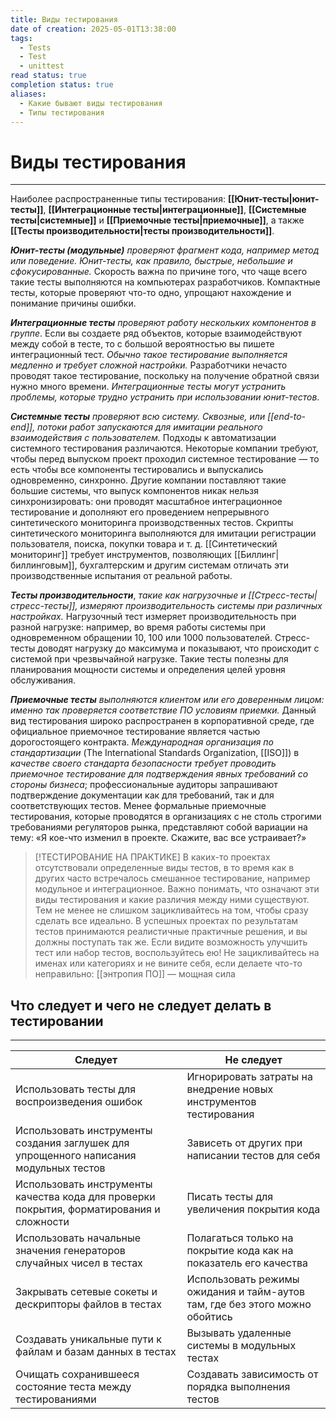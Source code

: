 ```yaml
---
title: Виды тестирования
date of creation: 2025-05-01T13:38:00
tags:
  - Tests
  - Test
  - unittest
read status: true
completion status: true
aliases:
  - Какие бывают виды тестирования
  - Типы тестирования
---
```

# Виды тестирования
---
Наиболее распространенные типы тестирования: **[[Юнит-тесты|юнит-тесты]]**, **[[Интеграционные тесты|интеграционные]]**, **[[Системные тесты|системные]]** и **[[Приемочные тесты|приемочные]]**, а также **[[Тесты производительности|тесты производительности]]**.

***Юнит­-тесты (модульные)*** *проверяют фрагмент кода, например метод или поведение.* *Юнит-тесты, как правило, быстрые, небольшие и сфокусированные.* Скорость важна по причине того, что чаще всего такие тесты выполняются на компьютерах разработчиков. Компактные тесты, которые проверяют что-то одно, упрощают нахождение и понимание причины ошибки.

***Интеграционные тесты*** *проверяют работу нескольких компонентов в группе*. Если вы создаете ряд объектов, которые взаимодействуют между собой в тесте, то с большой вероятностью вы пишете интеграционный тест. *Обычно такое тестирование выполняется медленно и требует сложной настройки.* Разработчики нечасто проводят такое тестирование, поскольку на получение обратной связи нужно много времени. *Интеграционные тесты могут устранить проблемы, которые трудно устранить при использовании юнит-тестов*.

***Системные тесты*** *проверяют всю систему. Cквозные, или [[end-to-end]], потоки работ запускаются для имитации реального взаимодействия с пользователем.* Подходы к автоматизации системного тестирования различаются. Некоторые компании требуют, чтобы перед выпуском проект проходил системное тестирование — то есть чтобы все компоненты тестировались и выпускались одновременно, синхронно. Другие компании поставляют такие большие системы, что выпуск компонентов никак нельзя синхронизировать: они проводят масштабное интеграционное тестирование и дополняют его проведением непрерывного синтетического мониторинга производственных тестов. Скрипты синтетического мониторинга выполняются для имитации регистрации пользователя, поиска, покупки товара и т. д. [[Синтетический мониторинг]] требует инструментов, позволяющих [[Биллинг|биллинговым]], бухгалтерским и другим системам отличать эти производственные испытания от реальной работы.

***Тесты производительности***, *такие как нагрузочные и [[Стресс-тесты|стресс-тесты]], измеряют производительность системы при различных настройках.* Нагрузочный тест измеряет производительность при разной нагрузке: например, во время работы системы при одновременном обращении 10, 100 или 1000 пользователей. Стресс­-тесты доводят нагрузку до максимума и показывают, что происходит с системой при чрезвычайной нагрузке. Такие тесты полезны для планирования мощности системы и определения целей уровня обслуживания.

***Приемочные тесты*** *выполняются клиентом или его доверенным лицом: именно так проверяется соответствие ПО условиям приемки.* Данный вид тестирования широко распространен в корпоративной среде, где официальное приемочное тестирование является частью дорогостоящего контракта. *Международная организация по стандартизации* (The International Standards Organization, [[ISO]]) в *качестве своего стандарта безопасности требует проводить приемочное тестирование для подтверждения явных требований со стороны бизнеса*; профессиональные аудиторы запрашивают подтверждение документации как для требований, так и для соответствующих тестов. Менее формальные приемочные тестирования, которые проводятся в организациях с не столь строгими требованиями регуляторов рынка, представляют собой вариации на тему: «Я кое-что изменил в проекте. Скажите, вас все устраивает?»

>[!ТЕСТИРОВАНИЕ НА ПРАКТИКЕ]
>В каких-то проектах отсутствовали определенные виды тестов, в то время как в других часто встречалось смешанное тестирование, например модульное и интеграционное. Важно понимать, что означают эти виды тестирования и какие различия между ними существуют. Тем не менее не слишком зацикливайтесь на том, чтобы сразу сделать все идеально. В успешных проектах по результатам тестов принимаются реалистичные практичные решения, и вы должны поступать так же. Если видите возможность улучшить тест или набор тестов, воспользуйтесь ею! Не зацикливайтесь на именах или категориях и не вините себя, если делаете что-то неправильно: [[энтропия ПО]] — мощная сила


## Что следует и чего не следует делать в тестировании
---

| Следует                                                                                  | Не следует                                                                  |
| ---------------------------------------------------------------------------------------- | --------------------------------------------------------------------------- |
| Использовать тесты для воспроизведения ошибок                                            | Игнорировать затраты на внедрение новых инструментов тестирования           |
| Использовать инструменты создания заглушек для упрощенного написания модульных тестов    | Зависеть от других при написании тестов для себя                            |
| Использовать инструменты качества кода для проверки покрытия, форматирования и сложности | Писать тесты для увеличения покрытия кода                                   |
| Использовать начальные значения генераторов случайных чисел в тестах                     | Полагаться только на покрытие кода как на показатель его качества           |
| Закрывать сетевые сокеты и дескрипторы файлов в тестах                                   | Использовать режимы ожидания и тайм-аутов там, где без этого можно обойтись |
| Создавать уникальные пути к файлам и базам данных в тестах                               | Вызывать удаленные системы в модульных тестах                               |
| Очищать сохранившееся состояние теста между тестированиями                               | Создавать зависимость от порядка выполнения тестов                          |
